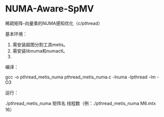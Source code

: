 # NUMA-Aware-SpMV
稀疏矩阵-向量乘的NUMA感知优化（c/pthread）

基本环境：
  1. 需安装超图分割工具metis。
  2. 需安装libnuma和numactl。
  3. 
编译：

  gcc -o pthread_metis_numa pthread_metis_numa.c -lnuma -lpthread -lm -O3
  
运行：

  ./pthread_metis_numa 矩阵名 线程数（例：./pthread_metis_numa M6.mtx 16）
